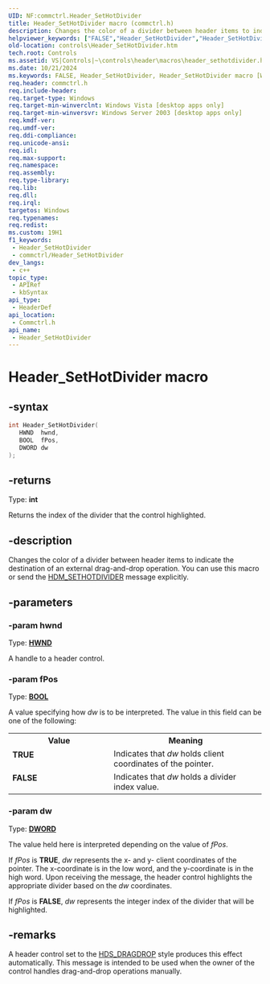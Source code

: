 ```yaml
---
UID: NF:commctrl.Header_SetHotDivider
title: Header_SetHotDivider macro (commctrl.h)
description: Changes the color of a divider between header items to indicate the destination of an external drag-and-drop operation. You can use this macro or send the HDM_SETHOTDIVIDER message explicitly.
helpviewer_keywords: ["FALSE","Header_SetHotDivider","Header_SetHotDivider macro [Windows Controls]","TRUE","_win32_Header_SetHotDivider","_win32_Header_SetHotDivider_cpp","commctrl/Header_SetHotDivider","controls.Header_SetHotDivider","controls._win32_Header_SetHotDivider"]
old-location: controls\Header_SetHotDivider.htm
tech.root: Controls
ms.assetid: VS|Controls|~\controls\header\macros\header_sethotdivider.htm
ms.date: 10/21/2024
ms.keywords: FALSE, Header_SetHotDivider, Header_SetHotDivider macro [Windows Controls], TRUE, _win32_Header_SetHotDivider, _win32_Header_SetHotDivider_cpp, commctrl/Header_SetHotDivider, controls.Header_SetHotDivider, controls._win32_Header_SetHotDivider
req.header: commctrl.h
req.include-header: 
req.target-type: Windows
req.target-min-winverclnt: Windows Vista [desktop apps only]
req.target-min-winversvr: Windows Server 2003 [desktop apps only]
req.kmdf-ver: 
req.umdf-ver: 
req.ddi-compliance: 
req.unicode-ansi: 
req.idl: 
req.max-support: 
req.namespace: 
req.assembly: 
req.type-library: 
req.lib: 
req.dll: 
req.irql: 
targetos: Windows
req.typenames: 
req.redist: 
ms.custom: 19H1
f1_keywords:
 - Header_SetHotDivider
 - commctrl/Header_SetHotDivider
dev_langs:
 - c++
topic_type:
 - APIRef
 - kbSyntax
api_type:
 - HeaderDef
api_location:
 - Commctrl.h
api_name:
 - Header_SetHotDivider
---
```


# Header_SetHotDivider macro

## -syntax

```cpp
int Header_SetHotDivider(
   HWND  hwnd,
   BOOL  fPos,
   DWORD dw
);
```

## -returns

Type: **int**

Returns the index of the divider that the control highlighted.


## -description

Changes the color of a divider between header items to indicate the destination of an external drag-and-drop operation. You can use this macro or send the <a href="/windows/desktop/Controls/hdm-sethotdivider">HDM_SETHOTDIVIDER</a> message explicitly.

## -parameters

### -param hwnd

Type: <b><a href="/windows/desktop/WinProg/windows-data-types">HWND</a></b>

A handle to a header control.

### -param fPos

Type: <b><a href="/windows/desktop/WinProg/windows-data-types">BOOL</a></b>

A value specifying how <i>dw</i> is to be interpreted. The value in this field can be one of the following:

<table>
<tr>
<th>Value</th>
<th>Meaning</th>
</tr>
<tr>
<td width="40%"><a id="TRUE"></a><a id="true"></a><dl>
<dt><b><b>TRUE</b></b></dt>
</dl>
</td>
<td width="60%">
Indicates that <i>dw</i> holds client coordinates of the pointer.

</td>
</tr>
<tr>
<td width="40%"><a id="FALSE"></a><a id="false"></a><dl>
<dt><b><b>FALSE</b></b></dt>
</dl>
</td>
<td width="60%">
Indicates that <i>dw</i> holds a divider index value.

</td>
</tr>
</table>

### -param dw

Type: <b><a href="/windows/desktop/WinProg/windows-data-types">DWORD</a></b>

The value held here is interpreted depending on the value of <i>fPos</i>.

If <i>fPos</i> is <b>TRUE</b>, <i>dw</i> represents the x- and y- client coordinates of the pointer. The x-coordinate is in the low word, and the y-coordinate is in the high word. Upon receiving the message, the header control highlights the appropriate divider based on the <i>dw</i> coordinates.

If <i>fPos</i> is <b>FALSE</b>, <i>dw</i> represents the integer index of the divider that will be highlighted.

## -remarks

A header control set to the <a href="/windows/desktop/Controls/header-control-styles">HDS_DRAGDROP</a> style produces this effect automatically. This message is intended to be used when the owner of the control handles drag-and-drop operations manually.
